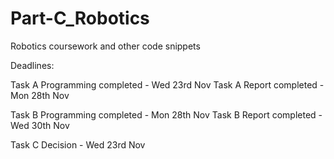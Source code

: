 # Part-C_Robotics
Robotics coursework and other code snippets


Deadlines:

Task A Programming completed - Wed 23rd Nov
Task A Report completed - Mon 28th Nov

Task B Programming completed - Mon 28th Nov
Task B Report completed - Wed 30th Nov

Task C Decision - Wed 23rd Nov
